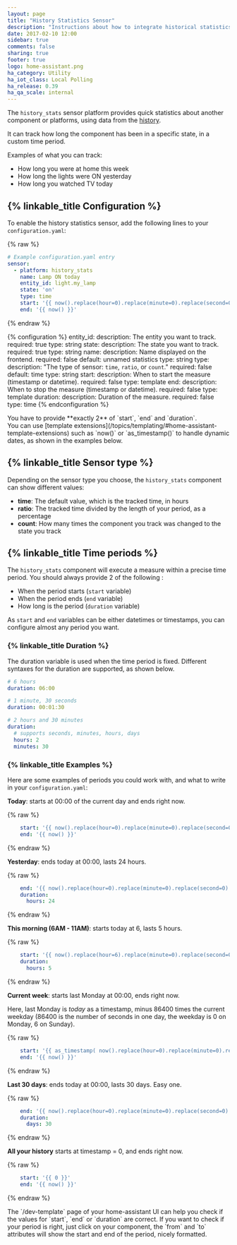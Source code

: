 ```yaml
---
layout: page
title: "History Statistics Sensor"
description: "Instructions about how to integrate historical statistics into Home Assistant."
date: 2017-02-10 12:00
sidebar: true
comments: false
sharing: true
footer: true
logo: home-assistant.png
ha_category: Utility
ha_iot_class: Local Polling
ha_release: 0.39
ha_qa_scale: internal
---
```


The `history_stats` sensor platform provides quick statistics about another component or platforms, using data from the [history](/components/history/).

It can track how long the component has been in a specific state, in a custom time period.

Examples of what you can track:

- How long you were at home this week
- How long the lights were ON yesterday
- How long you watched TV today

## {% linkable_title Configuration %}

To enable the history statistics sensor, add the following lines to your `configuration.yaml`:

{% raw %}
```yaml
# Example configuration.yaml entry
sensor:
  - platform: history_stats
    name: Lamp ON today
    entity_id: light.my_lamp
    state: 'on'
    type: time
    start: '{{ now().replace(hour=0).replace(minute=0).replace(second=0) }}'
    end: '{{ now() }}'
```
{% endraw %}

{% configuration %}
entity_id:
  description: The entity you want to track.
  required: true
  type: string
state:
  description: The state you want to track.
  required: true
  type: string
name:
  description: Name displayed on the frontend.
  required: false
  default: unnamed statistics
  type: string
type:
  description: "The type of sensor: `time`, `ratio`, or `count`."
  required: false
  default: time
  type: string
start:
  description: When to start the measure (timestamp or datetime).
  required: false
  type: template
end:
  description: When to stop the measure (timestamp or datetime).
  required: false
  type: template
duration:
  description: Duration of the measure.
  required: false
  type: time
{% endconfiguration %}

<p class='note'>
  You have to provide **exactly 2** of `start`, `end` and `duration`.
<br/>
  You can use [template extensions](/topics/templating/#home-assistant-template-extensions) such as `now()` or `as_timestamp()` to handle dynamic dates, as shown in the examples below.
</p>

## {% linkable_title Sensor type %}

Depending on the sensor type you choose, the `history_stats` component can show different values:

- **time**: The default value, which is the tracked time, in hours
- **ratio**: The tracked time divided by the length of your period, as a percentage
- **count**: How many times the component you track was changed to the state you track

## {% linkable_title Time periods %}

The `history_stats` component will execute a measure within a precise time period. You should always provide 2 of the following :
- When the period starts (`start` variable)
- When the period ends (`end` variable)
- How long is the period (`duration` variable)

As `start` and `end` variables can be either datetimes or timestamps, you can configure almost any period you want.

### {% linkable_title Duration %}

The duration variable is used when the time period is fixed. Different syntaxes for the duration are supported, as shown below.

```yaml
# 6 hours
duration: 06:00
```

```yaml
# 1 minute, 30 seconds
duration: 00:01:30
```

```yaml
# 2 hours and 30 minutes
duration:
  # supports seconds, minutes, hours, days
  hours: 2
  minutes: 30
```

### {% linkable_title Examples %}

Here are some examples of periods you could work with, and what to write in your `configuration.yaml`:

**Today**: starts at 00:00 of the current day and ends right now.

{% raw %}
```yaml
    start: '{{ now().replace(hour=0).replace(minute=0).replace(second=0) }}'
    end: '{{ now() }}'
```
{% endraw %}

**Yesterday**: ends today at 00:00, lasts 24 hours.

{% raw %}
```yaml
    end: '{{ now().replace(hour=0).replace(minute=0).replace(second=0) }}'
    duration:
      hours: 24
```
{% endraw %}

**This morning (6AM - 11AM)**: starts today at 6, lasts 5 hours.

{% raw %}
```yaml
    start: '{{ now().replace(hour=6).replace(minute=0).replace(second=0) }}'
    duration:
      hours: 5
```
{% endraw %}

**Current week**: starts last Monday at 00:00, ends right now.

Here, last Monday is _today_ as a timestamp, minus 86400 times the current weekday (86400 is the number of seconds in one day, the weekday is 0 on Monday, 6 on Sunday).

{% raw %}
```yaml
    start: '{{ as_timestamp( now().replace(hour=0).replace(minute=0).replace(second=0) ) - now().weekday() * 86400 }}'
    end: '{{ now() }}'
```
{% endraw %}

**Last 30 days**: ends today at 00:00, lasts 30 days. Easy one.

{% raw %}
```yaml
    end: '{{ now().replace(hour=0).replace(minute=0).replace(second=0) }}'
    duration:
      days: 30
```
{% endraw %}

**All your history** starts at timestamp = 0, and ends right now.

{% raw %}
```yaml
    start: '{{ 0 }}'
    end: '{{ now() }}'
```
{% endraw %}

<p class='note'>
  The `/dev-template` page of your home-assistant UI can help you check if the values for `start`, `end` or `duration` are correct. If you want to check if your period is right, just click on your component, the `from` and `to` attributes will show the start and end of the period, nicely formatted.
</p>
